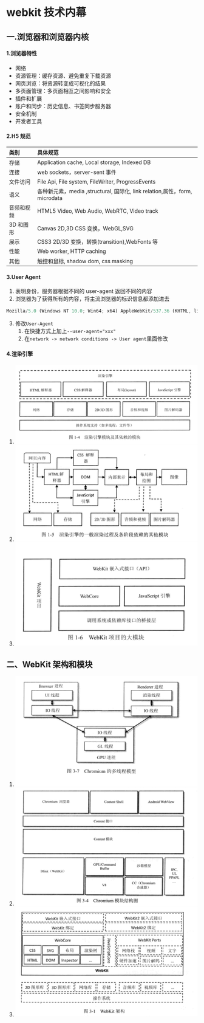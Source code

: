 # webkit 技术内幕

## 一.浏览器和浏览器内核

#### 1.浏览器特性

-   网络
-   资源管理：缓存资源、避免重复下载资源
-   网页浏览：将资源转变成可视化的结果
-   多页面管理：多页面相互之间影响和安全
-   插件和扩展
-   账户和同步：历史信息、书签同步服务器
-   安全机制
-   开发者工具

#### 2.H5 规范

| 类别       | 具体规范                                                                   |
| :--------- | :------------------------------------------------------------------------- |
| 存储       | Application cache, Local storage, Indexed DB                               |
| 连接       | web sockets，server-sent 事件                                              |
| 文件访问   | File Api, File system, FileWriter, ProgressEvents                          |
| 语义       | 各种新元素，media ,structural, 国际化, link relation,属性，form, microdata |
| 音频和视频 | HTML5 Video, Web Audio, WebRTC, Video track                                |
| 3D 和图形  | Canvas 2D,3D CSS 变换，WebGL,SVG                                           |
| 展示       | CSS3 2D/3D 变换，转换(transition),WebFonts 等                              |
| 性能       | Web worker, HTTP caching                                                   |
| 其他       | 触控和鼠标, shadow dom, css masking                                        |

#### 3.User Agent

1. 表明身份，服务器根据不同的 user-agent 返回不同的内容
2. 浏览器为了获得所有的内容，将主流浏览器的标识信息都添加进去

```js
Mozilla/5.0 (Windows NT 10.0; Win64; x64) AppleWebKit/537.36 (KHTML, like Gecko) Chrome/98.0.4758.102 Safari/537.36
```

3. 修改`User-Agent`
    1. 在快捷方式上加上`--user-agent="xxx"`
    2. 在`network -> network conditions -> User agent`里面修改

#### 4.渲染引擎

1. ![渲染引擎](https://github.com/bearnew/picture/blob/master/markdown_v2/2022/webkit%E6%8A%80%E6%9C%AF%E5%86%85%E5%B9%95/%E6%B8%B2%E6%9F%93%E5%BC%95%E6%93%8E%E5%88%86%E5%B1%82.PNG?raw=true)
2. ![渲染步骤](https://github.com/bearnew/picture/blob/master/markdown_v2/2022/webkit%E6%8A%80%E6%9C%AF%E5%86%85%E5%B9%95/%E6%B8%B2%E6%9F%93%E5%BC%95%E6%93%8E%E6%AD%A5%E9%AA%A4.PNG?raw=true)
3. ![webkit架构](https://github.com/bearnew/picture/blob/master/markdown_v2/2022/webkit%E6%8A%80%E6%9C%AF%E5%86%85%E5%B9%95/webkit%E5%A4%A7%E6%A8%A1%E5%9D%97.PNG?raw=true)

## 二、WebKit 架构和模块

1. ![chromium多线程](https://github.com/bearnew/picture/blob/master/markdown_v2/2022/webkit%E6%8A%80%E6%9C%AF%E5%86%85%E5%B9%95/chromium%E5%A4%9A%E7%BA%BF%E7%A8%8B.PNG?raw=true)
2. ![chromium模块](https://github.com/bearnew/picture/blob/master/markdown_v2/2022/webkit%E6%8A%80%E6%9C%AF%E5%86%85%E5%B9%95/chromium%E6%A8%A1%E5%9D%97.PNG?raw=true)
3. ![webkit架构和模块](https://github.com/bearnew/picture/blob/master/markdown_v2/2022/webkit%E6%8A%80%E6%9C%AF%E5%86%85%E5%B9%95/webkit%E6%9E%B6%E6%9E%84%E5%92%8C%E6%A8%A1%E5%9D%97.PNG?raw=true)
